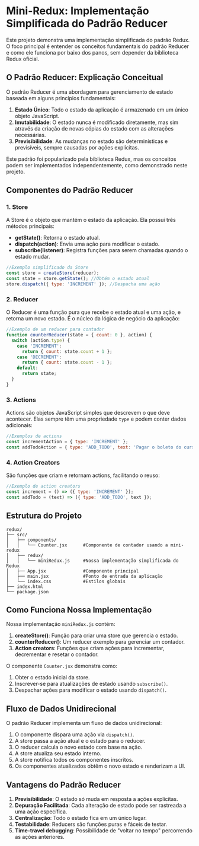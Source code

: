 # Mini-Redux: Implementação Simplificada do Padrão Reducer

Este projeto demonstra uma implementação simplificada do padrão Redux. O foco principal é entender os conceitos fundamentais do padrão Reducer e como ele funciona por baixo dos panos, sem depender da biblioteca Redux oficial.

## O Padrão Reducer: Explicação Conceitual

O padrão Reducer é uma abordagem para gerenciamento de estado baseada em alguns princípios fundamentais:

1. **Estado Único**: Todo o estado da aplicação é armazenado em um único objeto JavaScript.
2. **Imutabilidade**: O estado nunca é modificado diretamente, mas sim através da criação de novas cópias do estado com as alterações necessárias.
3. **Previsibilidade**: As mudanças no estado são determinísticas e previsíveis, sempre causadas por ações explícitas.

Este padrão foi popularizado pela biblioteca Redux, mas os conceitos podem ser implementados independentemente, como demonstrado neste projeto.

## Componentes do Padrão Reducer

### 1. Store

A Store é o objeto que mantém o estado da aplicação. Ela possui três métodos principais:

- **getState()**: Retorna o estado atual.
- **dispatch(action)**: Envia uma ação para modificar o estado.
- **subscribe(listener)**: Registra funções para serem chamadas quando o estado mudar.

```javascript
//Exemplo simplificado da Store
const store = createStore(reducer);
const state = store.getState(); //Obtém o estado atual
store.dispatch({ type: 'INCREMENT' }); //Despacha uma ação
```

### 2. Reducer

O Reducer é uma função pura que recebe o estado atual e uma ação, e retorna um novo estado. É o núcleo da lógica de negócio da aplicação:

```javascript
//Exemplo de um reducer para contador
function counterReducer(state = { count: 0 }, action) {
  switch (action.type) {
    case 'INCREMENT':
      return { count: state.count + 1 };
    case 'DECREMENT':
      return { count: state.count - 1 };
    default:
      return state;
  }
}
```

### 3. Actions

Actions são objetos JavaScript simples que descrevem o que deve acontecer. Elas sempre têm uma propriedade `type` e podem conter dados adicionais:

```javascript
//Exemplos de actions
const incrementAction = { type: 'INCREMENT' };
const addTodoAction = { type: 'ADD_TODO', text: 'Pagar o boleto do curso' };
```

### 4. Action Creators

São funções que criam e retornam actions, facilitando o reuso:

```javascript
//Exemplo de action creators
const increment = () => ({ type: 'INCREMENT' });
const addTodo = (text) => ({ type: 'ADD_TODO', text });
```

## Estrutura do Projeto

```
redux/
├── src/
│   ├── components/
│   │   └── Counter.jsx      #Componente de contador usando a mini-redux
│   ├── redux/
│   │   └── miniRedux.js     #Nossa implementação simplificada do Redux
│   ├── App.jsx              #Componente principal
│   ├── main.jsx             #Ponto de entrada da aplicação
│   └── index.css            #Estilos globais
├── index.html
└── package.json
```

## Como Funciona Nossa Implementação

Nossa implementação `miniRedux.js` contém:

1. **createStore()**: Função para criar uma store que gerencia o estado.
2. **counterReducer()**: Um reducer exemplo para gerenciar um contador.
3. **Action creators**: Funções que criam ações para incrementar, decrementar e resetar o contador.

O componente `Counter.jsx` demonstra como:

1. Obter o estado inicial da store.
2. Inscrever-se para atualizações de estado usando `subscribe()`.
3. Despachar ações para modificar o estado usando `dispatch()`.

## Fluxo de Dados Unidirecional

O padrão Reducer implementa um fluxo de dados unidirecional:

1. O componente dispara uma ação via `dispatch()`.
2. A store passa a ação atual e o estado para o reducer.
3. O reducer calcula o novo estado com base na ação.
4. A store atualiza seu estado interno.
5. A store notifica todos os componentes inscritos.
6. Os componentes atualizados obtêm o novo estado e renderizam a UI.

## Vantagens do Padrão Reducer

1. **Previsibilidade**: O estado só muda em resposta a ações explícitas.
2. **Depuração Facilitada**: Cada alteração de estado pode ser rastreada a uma ação específica.
3. **Centralização**: Todo o estado fica em um único lugar.
4. **Testabilidade**: Reducers são funções puras e fáceis de testar.
5. **Time-travel debugging**: Possibilidade de "voltar no tempo" percorrendo as ações anteriores.
